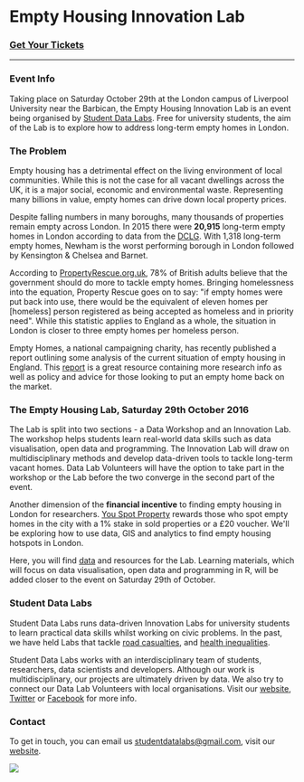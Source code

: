 # Empty Housing Innovation Lab

### [Get Your Tickets](https://www.eventbrite.co.uk/e/empty-housing-innovation-lab-tickets-27443479185)
---

### Event Info
Taking place on Saturday October 29th at the London campus of Liverpool University near the Barbican, the Empty Housing Innovation Lab is an event being organised by [Student Data Labs](https://studentdatalabs.com). Free for university students, the aim of the Lab is to explore how to address long-term empty homes in London. 

### The Problem
Empty housing has a detrimental effect on the living environment of local communities. While this is not the case for all vacant dwellings across the UK, it is a major social, economic and environmental waste. Representing many billions in value, empty homes can drive down local property prices.

Despite falling numbers in many boroughs, many thousands of properties remain empty across London. In 2015 there were <b>20,915</b> long-term empty homes in London according to data from the [DCLG](https://www.gov.uk/government/statistical-data-sets/live-tables-on-dwelling-stock-including-vacants). With 1,318 long-term empty homes, Newham is the worst performing borough in London followed by Kensington & Chelsea and Barnet.

According to [PropertyRescue.org.uk](http://www.propertyrescue.co.uk/about-property-rescue/home-buyers-news/entryid/1158/empty-homes-in-england/), 78% of British adults believe that the government should do more to tackle empty homes. Bringing homelessness into the equation, Property Rescue goes on to say: "if empty homes were put back into use, there would be the equivalent of eleven homes per [homeless] person registered as being accepted as homeless and in priority need". While this statistic applies to England as a whole, the situation in London is closer to three empty homes per homeless person.

Empty Homes, a national campaigning charity, has recently published a report outlining some analysis of the current situation of empty housing in England. This [report](http://www.emptyhomes.com/wp-content/uploads/2011/05/Empty-Homes-in-England-Final-September-2016.pdf) is a great resource containing more research info as well as policy and advice for those looking to put an empty home back on the market.

### The Empty Housing Lab, Saturday 29th October 2016
The Lab is split into two sections - a Data Workshop and an Innovation Lab. The workshop helps students learn real-world data skills such as data visualisation, open data and programming. The Innovation Lab will draw on multidisciplinary methods and develop data-driven tools to tackle long-term vacant homes. Data Lab Volunteers will have the option to take part in the workshop or the Lab before the two converge in the second part of the event.

Another dimension of the <b>financial incentive</b> to finding empty housing in London for researchers. [You Spot Property](http://youspotproperty.com/) rewards those who spot empty homes in the city with a 1% stake in sold properties or a £20 voucher. We'll be exploring how to use data, GIS and analytics to find empty housing hotspots in London.

Here, you will find [data](https://github.com/StudentDataLabs/EmptyHousingInnovationLab/tree/master/data) and resources for the Lab. Learning materials, which will focus on data visualisation, open data and programming in R, will be added closer to the event on Saturday 29th of October.

### Student Data Labs
Student Data Labs runs data-driven Innovation Labs for university students to learn practical data skills whilst working on civic problems. In the past, we have held Labs that tackle [road casualties](https://github.com/StudentDataLabs/VisionZeroInnovationLab), and [health inequalities](https://github.com/StudentDataLabs/HealthInnovationLab). 

Student Data Labs works with an interdisciplinary team of students, researchers, data scientists and developers. Although our work is multidisciplinary, our projects are ultimately driven by data. We also try to connect our Data Lab Volunteers with local organisations. Visit our [website](http://studentdatalabs.com/), [Twitter](https://twitter.com/StudentDataLabs) or [Facebook](https://www.facebook.com/StudentDataLabs) for more info.

### Contact
To get in touch, you can email us <u>studentdatalabs@gmail.com</u>, visit our [website](https://studentdatalabs.com).

![](https://studentdatalabs.files.wordpress.com/2016/01/newlogo4-e1460235034568.png)
